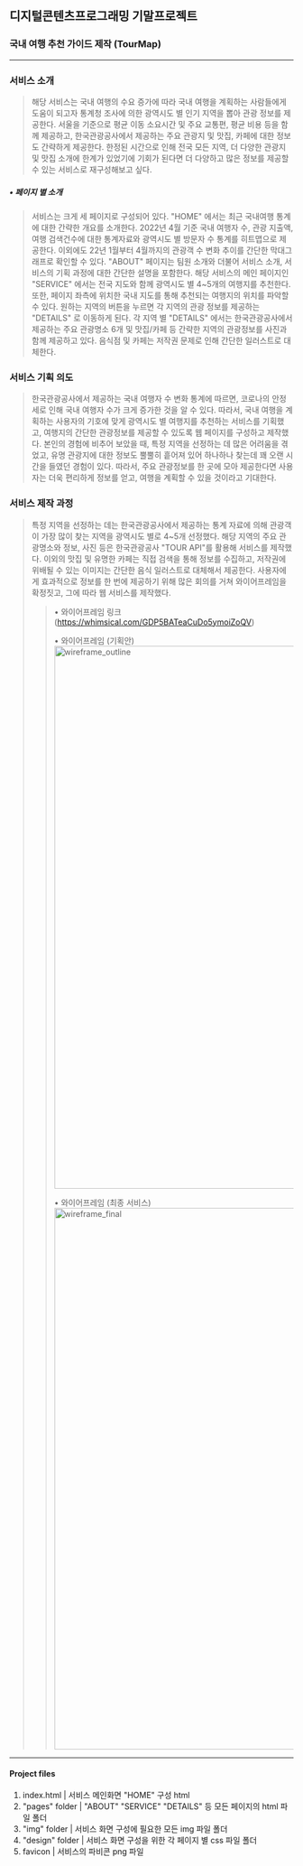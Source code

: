 ## 디지털콘텐츠프로그래밍 기말프로젝트
### 국내 여행 추천 가이드 제작 (TourMap)

---------------------

### 서비스 소개
> 해당 서비스는 국내 여행의 수요 증가에 따라 국내 여행을 계획하는 사람들에게 도움이 되고자 통계청 조사에 의한 광역시도 별 인기 지역을 뽑아 관광 정보를 제공한다. 서울을 기준으로 평균 이동 소요시간 및 주요 교통편, 평균 비용 등을 함께 제공하고, 한국관광공사에서 제공하는 주요 관광지 및 맛집, 카페에 대한 정보도 간략하게 제공한다. 한정된 시간으로 인해 전국 모든 지역, 더 다양한 관광지 및 맛집 소개에 한계가 있었기에 기회가 된다면 더 다양하고 많은 정보를 제공할 수 있는 서비스로 재구성해보고 싶다.

##### • 페이지 별 소개
> 서비스는 크게 세 페이지로 구성되어 있다. "HOME" 에서는 최근 국내여행 통계에 대한 간략한 개요를 소개한다. 2022년 4월 기준 국내 여행자 수, 관광 지출액, 여행 검색건수에 대한 통계자료와 광역시도 별 방문자 수 통계를 히트맵으로 제공한다. 이외에도 22년 1월부터 4월까지의 관광객 수 변화 추이를 간단한 막대그래프로 확인할 수 있다. "ABOUT" 페이지는 팀원 소개와 더불어 서비스 소개, 서비스의 기획 과정에 대한 간단한 설명을 포함한다. 해당 서비스의 메인 페이지인 "SERVICE" 에서는 전국 지도와 함께 광역시도 별 4~5개의 여행지를 추천한다. 또한, 페이지 좌측에 위치한 국내 지도를 통해 추천되는 여행지의 위치를 파악할 수 있다. 원하는 지역의 버튼을 누르면 각 지역의 관광 정보를 제공하는 "DETAILS" 로 이동하게 된다. 각 지역 별 "DETAILS" 에서는 한국관광공사에서 제공하는 주요 관광명소 6개 및 맛집/카페 등 간략한 지역의 관광정보를 사진과 함께 제공하고 있다. 음식점 및 카페는 저작권 문제로 인해 간단한 일러스트로 대체한다.

### 서비스 기획 의도
> 한국관광공사에서 제공하는 국내 여행자 수 변화 통계에 따르면, 코로나의 안정세로 인해 국내 여행자 수가 크게 증가한 것을 알 수 있다. 따라서, 국내 여행을 계획하는 사용자의 기호에 맞게 광역시도 별 여행지를 추천하는 서비스를 기획했고, 여행지의 간단한 관광정보를 제공할 수 있도록 웹 페이지를 구성하고 제작했다. 본인의 경험에 비추어 보았을 때, 특정 지역을 선정하는 데 많은 어려움을 겪었고, 유명 관광지에 대한 정보도 뿔뿔히 흩어져 있어 하나하나 찾는데 꽤 오랜 시간을 들였던 경험이 있다. 따라서, 주요 관광정보를 한 곳에 모아 제공한다면 사용자는 더욱 편리하게 정보를 얻고, 여행을 계획할 수 있을 것이라고 기대한다.

### 서비스 제작 과정
> 특정 지역을 선정하는 데는 한국관광공사에서 제공하는 통계 자료에 의해 관광객이 가장 많이 찾는 지역을 광역시도 별로 4~5개 선정했다. 해당 지역의 주요 관광명소와 정보, 사진 등은 한국관광공사 "TOUR API"를 활용해 서비스를 제작했다. 이외의 맛집 및 유명한 카페는 직접 검색을 통해 정보를 수집하고, 저작권에 위배될 수 있는 이미지는 간단한 음식 일러스트로 대체해서 제공한다. 사용자에게 효과적으로 정보를 한 번에 제공하기 위해 많은 회의를 거쳐 와이어프레임을 확정짓고, 그에 따라 웹 서비스를 제작했다.
>> • 와이어프레임 링크 (https://whimsical.com/GDP5BATeaCuDo5ymoiZoQV)
>> 
>> • 와이어프레임 (기획안)
>> <img width="962" alt="wireframe_outline" src="https://user-images.githubusercontent.com/70498745/171349797-87a3f118-a9e9-4e0f-8d1d-f31e8be88fa4.png">
>>
>> • 와이어프레임 (최종 서비스)
>> <img width="960" alt="wireframe_final" src="https://user-images.githubusercontent.com/70498745/171349957-26b047be-3de3-49fb-9af5-7130b173d848.png">

---------------------

#### Project files
1. index.html      | 서비스 메인화면 "HOME" 구성 html
2. "pages" folder  | "ABOUT" "SERVICE" "DETAILS" 등 모든 페이지의 html 파일 폴더
3. "img" folder    | 서비스 화면 구성에 필요한 모든 img 파일 폴더
4. "design" folder | 서비스 화면 구성을 위한 각 페이지 별 css 파일 폴더
5. favicon         | 서비스의 파비콘 png 파일
 
